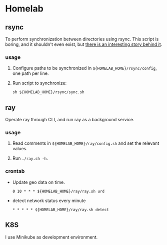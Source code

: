 # Homelab

## rsync

To perform synchronization between directories using rsync. This script is boring, and it shouldn't even exist, but [there is an interesting story behind it](https://blog.coderwu.com/docs/backup.html).

### usage

1. Configure paths to be synchronized in ```${HOMELAB_HOME}/rsync/config```, one path per line.

2. Run script to synchronize:
    ```
    sh ${HOMELAB_HOME}/rsync/sync.sh
    ```

## ray 

Operate ray through CLI, and run ray as a background service.

### usage

1. Read comments in ```${HOMELAB_HOME}/ray/config.sh``` and set the relevant values.

2. Run ```./ray.sh -h```.



### crontab

- Update geo data on time.
    ```
    0 10 * * * ${HOMELAB_HOME}/ray/ray.sh urd
    ```
- detect network status every minute
    ```
    * * * * * ${HOMELAB_HOME}/ray/ray.sh detect
    ```

## K8S

I use Minikube as development environment.
